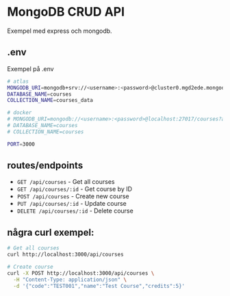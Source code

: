 # MongoDB CRUD API

Exempel med express och mongodb.


## .env

Exempel på .env

```bash
# atlas
MONGODB_URI=mongodb+srv://<username>:<password>@cluster0.mgd2ede.mongodb.net/courses?retryWrites=true&w=majority&appName=Cluster0
DATABASE_NAME=courses
COLLECTION_NAME=courses_data

# docker
# MONGODB_URI=mongodb://<username>:<password>@localhost:27017/courses?authSource=admin
# DATABASE_NAME=courses
# COLLECTION_NAME=courses

PORT=3000
```

## routes/endpoints

- `GET /api/courses` - Get all courses
- `GET /api/courses/:id` - Get course by ID
- `POST /api/courses` - Create new course
- `PUT /api/courses/:id` - Update course
- `DELETE /api/courses/:id` - Delete course


## några curl exempel:

```bash
# Get all courses
curl http://localhost:3000/api/courses

# Create course
curl -X POST http://localhost:3000/api/courses \
  -H "Content-Type: application/json" \
  -d '{"code":"TEST001","name":"Test Course","credits":5}'
```
